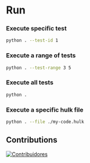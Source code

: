 
# Run

### Execute specific test

```bash
python . --test-id 1 
```

### Execute a range of tests

```bash
python . --test-range 3 5
```

### Execute all tests

```bash
python .
```

### Execute a specific hulk file

```bash
python . --file ./my-code.hulk
```


## Contributions

[![Contribuidores](https://contrib.rocks/image?repo=cmglezpdev/hulk-compiler)](https://github.com/cmglezpdev/hulk-compiler/graphs/contributors)

